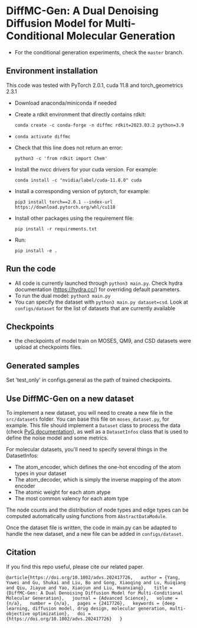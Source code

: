 # DiffMC-Gen: A Dual Denoising Diffusion Model for Multi-Conditional Molecular Generation

  - For the conditional generation experiments, check the `master` branch.

## Environment installation
This code was tested with PyTorch 2.0.1, cuda 11.8 and torch_geometrics 2.3.1

  - Download anaconda/miniconda if needed
  - Create a rdkit environment that directly contains rdkit:
    
    ```conda create -c conda-forge -n diffmc rdkit=2023.03.2 python=3.9```
  - `conda activate diffmc`
  - Check that this line does not return an error:
    
    ``` python3 -c 'from rdkit import Chem' ```
  - Install the nvcc drivers for your cuda version. For example:
    
    ```conda install -c "nvidia/label/cuda-11.8.0" cuda```
  - Install a corresponding version of pytorch, for example: 
    
    ```pip3 install torch==2.0.1 --index-url https://download.pytorch.org/whl/cu118```
  - Install other packages using the requirement file: 
    
    ```pip install -r requirements.txt```

  - Run:
    
    ```pip install -e .```


## Run the code
  
  - All code is currently launched through `python3 main.py`. Check hydra documentation (https://hydra.cc/) for overriding default parameters.
  - To run the dual model: `python3 main.py`
  - You can specify the dataset with `python3 main.py dataset=csd`. Look at `configs/dataset` for the list
of datasets that are currently available
    
## Checkpoints


  - the checkpoints of model train on MOSES, QM9, and CSD datasets were upload at checkpoints files.


## Generated samples

Set 'test_only' in configs.general as the path of trained checkpoints.


## Use DiffMC-Gen on a new dataset

To implement a new dataset, you will need to create a new file in the `src/datasets` folder. You can base this file on `moses_dataset.py`, for example. 
This file should implement a `Dataset` class to process the data (check [PyG documentation](https://pytorch-geometric.readthedocs.io/en/latest/tutorial/create_dataset.html)), 
as well as a `DatasetInfos` class that is used to define the noise model and some metrics.

For molecular datasets, you'll need to specify several things in the DatasetInfos:
  - The atom_encoder, which defines the one-hot encoding of the atom types in your dataset
  - The atom_decoder, which is simply the inverse mapping of the atom encoder
  - The atomic weight for each atom atype
  - The most common valency for each atom type

The node counts and the distribution of node types and edge types can be computed automatically using functions from `AbstractDataModule`.

Once the dataset file is written, the code in main.py can be adapted to handle the new dataset, and a new file can be added in `configs/dataset`.


## Citation
If you find this repo useful, please cite our related paper.

`@article{https://doi.org/10.1002/advs.202417726,  
author = {Yang, Yuwei and Gu, Shukai and Liu, Bo and Gong, Xiaoqing and Lu, Ruiqiang and Qiu, Jiayue and Yao, Xiaojun and Liu, Huanxiang},  
title = {DiffMC-Gen: A Dual Denoising Diffusion Model for Multi-Conditional Molecular Generation},  
journal = {Advanced Science},  
volume = {n/a},  
number = {n/a},  
pages = {2417726},  
keywords = {deep learning, diffusion model, drug design, molecular generation, multi-objective optimization},  
doi = {https://doi.org/10.1002/advs.202417726}  
}`
